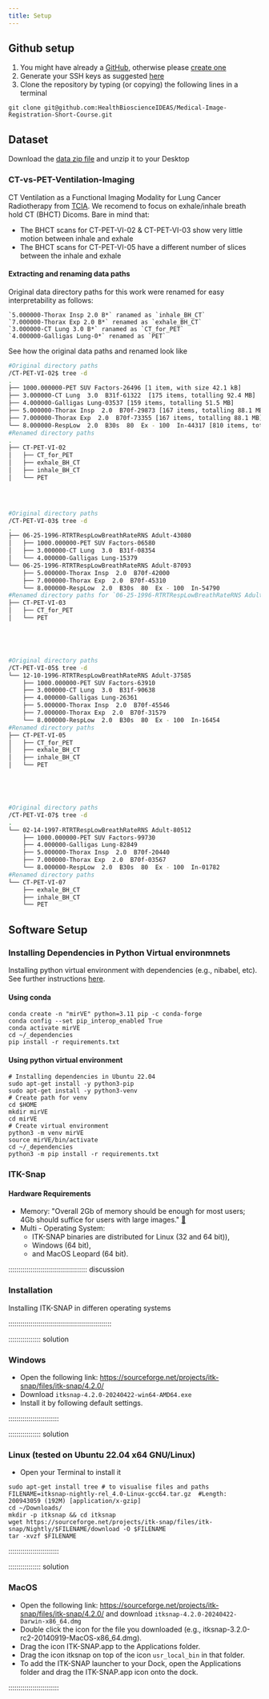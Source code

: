 ```yaml
---
title: Setup
---
```



## Github setup
1. You might have already a [GitHub](https://github.com), otherwise please [create one](https://github.com/join)
2. Generate your SSH keys as suggested [here](https://docs.github.com/en/github/authenticating-to-github/generating-a-new-ssh-key-and-adding-it-to-the-ssh-agent)
3. Clone the repository by typing (or copying) the following lines in a terminal
```
git clone git@github.com:HealthBioscienceIDEAS/Medical-Image-Registration-Short-Course.git
```

## Dataset

<!--
FIXME: place any data you want learners to use in `episodes/data` and then use
       a relative link ( [data zip file](data/lesson-data.zip) ) to provide a
       link to it, replacing the example.com link.
-->
Download the [data zip file](https://example.com/FIXME) and unzip it to your Desktop

### CT-vs-PET-Ventilation-Imaging 
CT Ventilation as a Functional Imaging Modality for Lung Cancer Radiotherapy from [TCIA](https://www.cancerimagingarchive.net/collection/ct-vs-pet-ventilation-imaging/).
We recomend to focus on exhale/inhale breath hold CT (BHCT) Dicoms. 
Bare in mind that:
* The BHCT scans for CT-PET-VI-02 & CT-PET-VI-03 show very little motion between inhale and exhale
* The BHCT scans for CT-PET-VI-05 have a different number of slices between the inhale and exhale

#### Extracting and renaming data paths
Original data directory paths for this work were renamed for easy interpretability as follows:
```callout
`5.000000-Thorax Insp 2.0 B*` ranamed as `inhale_BH_CT`
`7.000000-Thorax Exp 2.0 B*` renamed as `exhale_BH_CT`
`3.000000-CT Lung 3.0 B*` ranamed as `CT_for_PET`
`4.000000-Galligas Lung-0*` renamed as `PET`
```

See how the original data paths and renamed look like
```bash
#Original directory paths
/CT-PET-VI-02$ tree -d 
.
├── 1000.000000-PET SUV Factors-26496 [1 item, with size 42.1 kB]
├── 3.000000-CT Lung  3.0  B31f-61322  [175 items, totalling 92.4 MB]
├── 4.000000-Galligas Lung-03537 [159 items, totalling 51.5 MB]
├── 5.000000-Thorax Insp  2.0  B70f-29873 [167 items, totalling 88.1 MB]
├── 7.000000-Thorax Exp  2.0  B70f-73355 [167 items, totalling 88.1 MB]
└── 8.000000-RespLow  2.0  B30s  80  Ex - 100  In-44317 [810 items, totalling 426.9 MB]
#Renamed directory paths
.
├── CT-PET-VI-02
│   ├── CT_for_PET
│   ├── exhale_BH_CT
│   ├── inhale_BH_CT
│   └── PET




#Original directory paths
/CT-PET-VI-03$ tree -d
.
├── 06-25-1996-RTRTRespLowBreathRateRNS Adult-43080
│   ├── 1000.000000-PET SUV Factors-06580
│   ├── 3.000000-CT Lung  3.0  B31f-08354
│   └── 4.000000-Galligas Lung-15379
└── 06-25-1996-RTRTRespLowBreathRateRNS Adult-87093
    ├── 5.000000-Thorax Insp  2.0  B70f-42000
    ├── 7.000000-Thorax Exp  2.0  B70f-45310
    └── 8.000000-RespLow  2.0  B30s  80  Ex - 100  In-54790
#Renamed directory paths for `06-25-1996-RTRTRespLowBreathRateRNS Adult-43080`
├── CT-PET-VI-03
│   ├── CT_for_PET
│   └── PET





#Original directory paths
/CT-PET-VI-05$ tree -d
└── 12-10-1996-RTRTRespLowBreathRateRNS Adult-37585
    ├── 1000.000000-PET SUV Factors-63910
    ├── 3.000000-CT Lung  3.0  B31f-90638
    ├── 4.000000-Galligas Lung-26361
    ├── 5.000000-Thorax Insp  2.0  B70f-45546
    ├── 7.000000-Thorax Exp  2.0  B70f-31579
    └── 8.000000-RespLow  2.0  B30s  80  Ex - 100  In-16454
#Renamed directory paths
├── CT-PET-VI-05
│   ├── CT_for_PET
│   ├── exhale_BH_CT
│   ├── inhale_BH_CT
│   └── PET





#Original directory paths
/CT-PET-VI-07$ tree -d
.
└── 02-14-1997-RTRTRespLowBreathRateRNS Adult-80512
    ├── 1000.000000-PET SUV Factors-99730
    ├── 4.000000-Galligas Lung-82849
    ├── 5.000000-Thorax Insp  2.0  B70f-20440
    ├── 7.000000-Thorax Exp  2.0  B70f-03567
    └── 8.000000-RespLow  2.0  B30s  80  Ex - 100  In-01782
#Renamed directory paths
└── CT-PET-VI-07
    ├── exhale_BH_CT
    ├── inhale_BH_CT
    └── PET
```



## Software Setup

### Installing Dependencies in Python Virtual environmnets
Installing python virtual environment with dependencies (e.g., nibabel, etc).
See further instructions [here](https://github.com/HealthBioscienceIDEAS/Medical-Image-Registration-Short-Course/tree/main/_dependencies). 

#### Using conda
```
conda create -n "mirVE" python=3.11 pip -c conda-forge
conda config --set pip_interop_enabled True
conda activate mirVE
cd ~/_dependencies
pip install -r requirements.txt
```

#### Using python virtual environment
```
# Installing dependencies in Ubuntu 22.04
sudo apt-get install -y python3-pip
sudo apt-get install -y python3-venv
# Create path for venv
cd $HOME
mkdir mirVE
cd mirVE
# Create virtual environment
python3 -m venv mirVE
source mirVE/bin/activate
cd ~/_dependencies
python3 -m pip install -r requirements.txt
```

### ITK-Snap

#### Hardware Requirements
* Memory: "Overall 2Gb of memory should be enough for most users; 4Gb should suffice for users with large images." [:link:](http://www.itksnap.org/pmwiki/pmwiki.php?n=Documentation.HardwareRequirements#:~:text=Memory%20usage%20in%20SNAP%20is,for%20a%20512%20cubed%20image.)
* Multi - Operating System: 
	* ITK-SNAP binaries are distributed for Linux (32 and 64 bit)), 
	* Windows (64 bit), 
	* and MacOS Leopard (64 bit).


::::::::::::::::::::::::::::::::::::::: discussion

### Installation

Installing ITK-SNAP in differen operating systems

:::::::::::::::::::::::::::::::::::::::::::::::::::

:::::::::::::::: solution

### Windows

- Open the following link: https://sourceforge.net/projects/itk-snap/files/itk-snap/4.2.0/
- Download `itksnap-4.2.0-20240422-win64-AMD64.exe` 
- Install it by following default settings.

:::::::::::::::::::::::::


:::::::::::::::: solution

### Linux (tested on Ubuntu 22.04 x64 GNU/Linux)

- Open your Terminal to install it
```
sudo apt-get install tree # to visualise files and paths
FILENAME=itksnap-nightly-rel_4.0-Linux-gcc64.tar.gz  #Length: 200943059 (192M) [application/x-gzip]
cd ~/Downloads/
mkdir -p itksnap && cd itksnap
wget https://sourceforge.net/projects/itk-snap/files/itk-snap/Nightly/$FILENAME/download -O $FILENAME
tar -xvzf $FILENAME
```

:::::::::::::::::::::::::


:::::::::::::::: solution

### MacOS

- Open the following link: https://sourceforge.net/projects/itk-snap/files/itk-snap/4.2.0/ and download  `itksnap-4.2.0-20240422-Darwin-x86_64.dmg`	
- Double click the icon for the file you downloaded (e.g., itksnap-3.2.0-rc2-20140919-MacOS-x86_64.dmg).
- Drag the icon ITK-SNAP.app to the Applications folder.
- Drag the icon itksnap on top of the icon `usr_local_bin` in that folder.
- To add the ITK-SNAP launcher to your Dock, open the Applications folder and drag the ITK-SNAP.app icon onto the dock.

:::::::::::::::::::::::::

